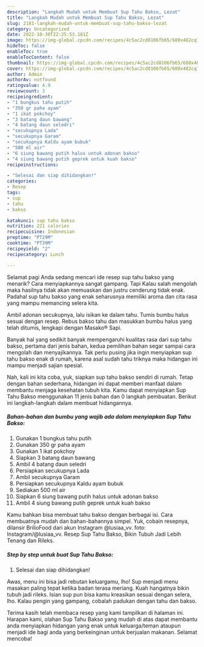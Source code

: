```yaml
---
description: "Langkah Mudah untuk Membuat Sup Tahu Bakso, Lezat"
title: "Langkah Mudah untuk Membuat Sup Tahu Bakso, Lezat"
slug: 2181-langkah-mudah-untuk-membuat-sup-tahu-bakso-lezat
category: Uncategorized
date: 2022-10-30T22:25:53.181Z
image: https://img-global.cpcdn.com/recipes/4c5ac2cd8106fb65/680x482cq70/sup-tahu-bakso-foto-resep-utama.jpg
hideToc: false
enableToc: true
enableTocContent: false
thumbnail: https://img-global.cpcdn.com/recipes/4c5ac2cd8106fb65/680x482cq70/sup-tahu-bakso-foto-resep-utama.jpg
cover: https://img-global.cpcdn.com/recipes/4c5ac2cd8106fb65/680x482cq70/sup-tahu-bakso-foto-resep-utama.jpg
author: Admin
authorAv: notfound
ratingvalue: 4.9
reviewcount: 3
recipeingredient:
- "1 bungkus tahu putih"
- "350 gr paha ayam"
- "1 ikat pokchoy"
- "3 batang daun bawang"
- "4 batang daun seledri"
- "secukupnya Lada"
- "secukupnya Garam"
- "secukupnya Kaldu ayam bubuk"
- "500 ml air"
- "6 siung bawang putih halus untuk adonan bakso"
- "4 siung bawang putih geprek untuk kuah bakso"
recipeinstructions:

- "Selesai dan siap dihidangkan!"
categories:
- Resep
tags:
- sup
- tahu
- bakso

katakunci: sup tahu bakso 
nutrition: 221 calories
recipecuisine: Indonesian
preptime: "PT29M"
cooktime: "PT39M"
recipeyield: "2"
recipecategory: Lunch

---
```



Selamat pagi Anda sedang mencari ide resep sup tahu bakso yang menarik? Cara menyiapkannya sangat gampang. Tapi Kalau salah mengolah maka hasilnya tidak akan memuaskan dan justru cenderung tidak enak. Padahal sup tahu bakso yang enak seharusnya memiliki aroma dan cita rasa yang mampu memancing selera kita.


Ambil adonan secukupnya, lalu isikan ke dalam tahu. Tumis bumbu halus sesuai dengan resep. Rebus bakso tahu dan masukkan bumbu halus yang telah ditumis, lengkapi dengan Masako® Sapi.

Banyak hal yang sedikit banyak mempengaruhi kualitas rasa dari sup tahu bakso, pertama dari jenis bahan, kedua pemilihan bahan segar sampai cara mengolah dan menyajikannya. Tak perlu pusing jika ingin menyiapkan sup tahu bakso enak di rumah, karena asal sudah tahu triknya maka hidangan ini mampu menjadi sajian spesial.


Nah, kali ini kita coba, yuk, siapkan sup tahu bakso sendiri di rumah. Tetap dengan bahan sederhana, hidangan ini dapat memberi manfaat dalam membantu menjaga kesehatan tubuh kita. Kamu dapat menyiapkan Sup Tahu Bakso menggunakan 11 jenis bahan dan 0 langkah pembuatan. Berikut ini langkah-langkah dalam membuat hidangannya.

<!--inarticleads1-->

##### Bahan-bahan dan bumbu yang wajib ada dalam menyiapkan Sup Tahu Bakso:

1. Gunakan 1 bungkus tahu putih
1. Gunakan 350 gr paha ayam
1. Gunakan 1 ikat pokchoy
1. Siapkan 3 batang daun bawang
1. Ambil 4 batang daun seledri
1. Persiapkan secukupnya Lada
1. Ambil secukupnya Garam
1. Persiapkan secukupnya Kaldu ayam bubuk
1. Sediakan 500 ml air
1. Siapkan 6 siung bawang putih halus untuk adonan bakso
1. Ambil 4 siung bawang putih geprek untuk kuah bakso


Kamu bahkan bisa membuat tahu bakso dengan berbagai isi. Cara membuatnya mudah dan bahan-bahannya simpel. Yuk, cobain resepnya, dilansir BrilioFood dari akun Instagram @lusiaa_vv. foto: Instagram/@lusiaa_vv. Resep Sup Tahu Bakso, Bikin Tubuh Jadi Lebih Tenang dan Rileks. 

<!--inarticleads2-->

##### Step by step untuk buat Sup Tahu Bakso:


1. Selesai dan siap dihidangkan!

Awas, menu ini bisa jadi rebutan keluargamu, lho! Sup menjadi menu masakan paling tepat ketika badan terasa meriang. Kuah hangatnya bikin tubuh jadi rileks. Isian sup pun bisa kamu kreasikan sesuai dengan selera, lho. Kalau pengin yang gampang, cobalah padukan dengan tahu dan bakso. 

Terima kasih telah membaca resep yang kami tampilkan di halaman ini. Harapan kami, olahan Sup Tahu Bakso yang mudah di atas dapat membantu anda menyiapkan hidangan yang enak untuk keluarga/teman ataupun menjadi ide bagi anda yang berkeinginan untuk berjualan makanan. Selamat mencoba!
